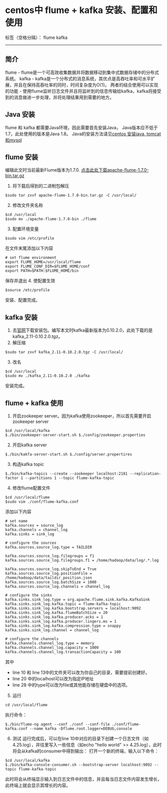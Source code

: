 ﻿# centos中 flume + kafka 安装、配置和使用

标签（空格分隔）： flume kafka

---
## 简介
flume - flume是一个可高效收集数据并将数据移动到集中式数据存储中的分布式系统。
kafka - kafka是一个分布式的消息系统，其优点是高吞吐率和可水平扩展，并且在保持高吞吐率的同时，时间复杂度为O(1)。
两者的结合使用可以实现的功能 - 使用flume监听日志文件并且将监听到的信息传输给kafka，kafka将接受到的消息做进一步处理，并将处理结果用到需要的地方。

## Java 安装
flume 和 kafka 都需要Java环境，因此需要首先安装Java， Java版本应不低于1.7，此处使用的版本是Java 1.8。
Java的安装方法请见[centos 安装java, tomcat和mysql](https://www.zybuluo.com/yhzhang/note/722738)

## flume 安装
编辑此文时当前最新Flume版本为1.7.0.
[点击此处下载apache-flume-1.7.0-bin.tar.gz](https://flume.apache.org/download.html)
1. 将下载后得到的二进制包解压
```
$sudo tar zxvf apache-flume-1.7.0-bin.tar.gz -C /usr/local/
```

2. 修改文件夹名称
```
$cd /usr/local
$sudo mv ./apache-flume-1.7.0-bin ./flume
```

3. 配置环境变量
```
$sudo vim /etc/profile
```

在文件末尾添加以下内容
```
# set flume environment
export FLUME_HOME=/usr/local/flume
export FLUME_CONF_DIR=$FLUME_HOME/conf
export PATH=$PATH:$FLUME_HOME/bin
```

保存并退出
4. 使配置生效
```
$source /etc/profile
```

安装、配置完成。

## kafka 安装
1. 去[官网](http://kafka.apache.org/downloads.html)下载安装包。编写本文时kafka最新版本为0.10.2.0，此处下载的是kafka_2.11-0.10.2.0.tgz。
2. 解压缩
```
$sudo tar zxvf kafka_2.11-0.10.2.0.tgz -C /usr/local/
```

3. 改名
```
$cd /usr/local
$sudo mv ./kafka_2.11-0.10.2.0 ./kafka
```

安装完成。


## flume + kafka 使用
1. 开启zookeeper server。因为kafka使用zookeeper，所以首先需要开启zookeeper server
```
$cd /usr/local/kafka
$./bin/zookeeper-server-start.sh $./config/zookeeper.properties
```

2. 开启kafka server
```
$./bin/kakfa-server-start.sh $./config/server.propertires
```

3. 构造kafka topic
```
$./bin/kafka-topics --create --zookeeper localhost:2181 --replication-factor 1 --partitions 1 --topic flume-kafka-topic
```

4. 修改flume配置文件
```
$cd /usr/local/flume
$sudo vim ./conf/flume-kafka.conf
```

添加以下内容
```
# set name 
kafka.sources = source_log
kafka.channels = channel_log
kafka.sinks = sink_log

# configure the sources
kafka.sources.source_log.type = TAILDIR

kafka.sources.source_log.filegroups = f1
kafka.sources.source_log.filegroups.f1 = /home/hadoop/data/log/.*.log

kafka.sources.source_log.skipToEnd = True
kafka.sources.source_log.positionFile = /home/hadoop/data/taildir_position.json
kafka.sources.source_log.batchSize = 1000
kafka.sources.source_log.channels = channel_log

# configure the sinks
kafka.sinks.sink_log.type = org.apache.flume.sink.kafka.KafkaSink
kafka.sinks.sink_log.kafka.topic = flume-kafka-topic
kafka.sinks.sink_log.kafka.bootstrap.servers = localhost:9092
kafka.sinks.sink_log.kafka.flumeBatchSize = 20
kafka.sinks.sink_log.kafka.producer.acks = 1
kafka.sinks.sink_log.kafka.producer.lingers.ms = 1
kafka.sinks.sink_log.kafka.compression.type = snappy
kafka.sinks.sink_log.channel = channel_log

# configure the channels
kafka.channels.channel_log.type = memory
kafka.channels.channel_log.capacity = 1000
kafka.channels.channel_log.transactionCapacity = 100
```

其中
- line 10 和 line 13中的文件夹可以改为你自己的目录，需要提前创建好。
- line 20 中的localhost可以改为指定IP地址
- line 28 中的type可以改为file或其他能存储在硬盘中的选项。
5. 运行
```
cd /usr/local/flume
```

执行命令：
```
$./bin/flume-ng agent --conf ./conf --conf-file ./conf/flume-kafka.conf --name kafka -Dflume.root.logger=DEBUG,console
```

6. 测试
运行完成后，可以在line 10中对应的目录下创建一个日志文件（如4.25.log），并往里写入一些信息（如echo "hello world" >> 4.25.log），此时将会从kafka的consumer中得到输出：
打开一个新的终端，输入以下命令：
```
$cd /usr/local/kafka
$./bin/kafka-console-consumer.sh --bootstrap-server localhost:9092 --topic flume-kafka-topic
```

此时将会从终端显示输入到日志文件中的信息，并且每当日志文件内容发生增长，此终端上就会显示其增长的内容。




